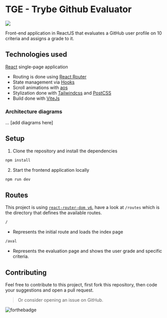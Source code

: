 # TGE - Trybe Github Evaluator

<img src = "https://img.shields.io/website-up-down-green-red/http/monip.org.svg"/>

Front-end application in ReactJS that evaluates a GitHub user profile on 10 criteria and assigns a grade to it.

## Technologies used
[React](https://reactjs.org/) single-page application
- Routing is done using [React Router](https://reacttraining.com/react-router/web/guides/philosophy)
- State management via [Hooks](https://reactjs.org/docs/hooks-intro.html)
- Scroll animations with [aos](https://github.com/michalsnik/aos)
- Stylization done with [Tailwindcss](https://tailwindcss.com) and [PostCSS](https://postcss.org)
- Build done with [ViteJs](https://vitejs.dev)

### Architecture diagrams

... \[add diagrams here\]

## Setup

1. Clone the repository and install the dependencies
```bash
npm install
```
2. Start the frontend application locally
```bash
npm run dev
```

## Routes

This project is using [`react-router-dom v6`](https://reacttraining.com/react-router/core), have a look at `/routes` which is the directory that defines the available routes.


```bash
/
```
- Represents the initial route and loads the index page

```bash
/aval
```
- Represents the evaluation page and shows the user grade and specific criteria.

## Contributing

Feel free to contribute to this project, first fork this repository, then code your suggestions and open a pull request.

> Or consider opening an issue on GitHub.

![forthebadge](https://forthebadge.com/images/badges/built-with-love.svg)